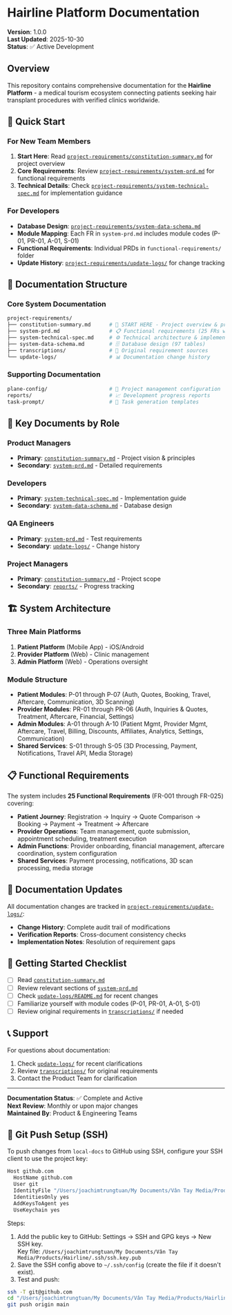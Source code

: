 # Hairline Platform Documentation

**Version**: 1.0.0  
**Last Updated**: 2025-10-30  
**Status**: ✅ Active Development

## Overview

This repository contains comprehensive documentation for the **Hairline Platform** - a medical tourism ecosystem connecting patients seeking hair transplant procedures with verified clinics worldwide.

## 🚀 Quick Start

### For New Team Members

1. **Start Here**: Read [`project-requirements/constitution-summary.md`](project-requirements/constitution-summary.md) for project overview
2. **Core Requirements**: Review [`project-requirements/system-prd.md`](project-requirements/system-prd.md) for functional requirements
3. **Technical Details**: Check [`project-requirements/system-technical-spec.md`](project-requirements/system-technical-spec.md) for implementation guidance

### For Developers

- **Database Design**: [`project-requirements/system-data-schema.md`](project-requirements/system-data-schema.md)
- **Module Mapping**: Each FR in `system-prd.md` includes module codes (P-01, PR-01, A-01, S-01)
- **Functional Requirements**: Individual PRDs in `functional-requirements/` folder
- **Update History**: [`project-requirements/update-logs/`](project-requirements/update-logs/) for change tracking

## 📁 Documentation Structure

### Core System Documentation

```sh
project-requirements/
├── constitution-summary.md      # 🎯 START HERE - Project overview & principles
├── system-prd.md                # 📋 Functional requirements (25 FRs with module mapping)
├── system-technical-spec.md     # ⚙️ Technical architecture & implementation
├── system-data-schema.md        # 🗄️ Database design (97 tables)
├── transcriptions/              # 📝 Original requirement sources
└── update-logs/                 # 📊 Documentation change history
```

### Supporting Documentation

```sh
plane-config/                    # 🔧 Project management configuration
reports/                         # 📈 Development progress reports
task-prompt/                     # 📝 Task generation templates
```

## 🎯 Key Documents by Role

### Product Managers

- **Primary**: [`constitution-summary.md`](project-requirements/constitution-summary.md) - Project vision & principles
- **Secondary**: [`system-prd.md`](project-requirements/system-prd.md) - Detailed requirements

### Developers

- **Primary**: [`system-technical-spec.md`](project-requirements/system-technical-spec.md) - Implementation guide
- **Secondary**: [`system-data-schema.md`](project-requirements/system-data-schema.md) - Database design

### QA Engineers

- **Primary**: [`system-prd.md`](project-requirements/system-prd.md) - Test requirements
- **Secondary**: [`update-logs/`](project-requirements/update-logs/) - Change history

### Project Managers

- **Primary**: [`constitution-summary.md`](project-requirements/constitution-summary.md) - Project scope
- **Secondary**: [`reports/`](reports/) - Progress tracking

## 🏗️ System Architecture

### Three Main Platforms

1. **Patient Platform** (Mobile App) - iOS/Android
2. **Provider Platform** (Web) - Clinic management
3. **Admin Platform** (Web) - Operations oversight

### Module Structure

- **Patient Modules**: P-01 through P-07 (Auth, Quotes, Booking, Travel, Aftercare, Communication, 3D Scanning)
- **Provider Modules**: PR-01 through PR-06 (Auth, Inquiries & Quotes, Treatment, Aftercare, Financial, Settings)
- **Admin Modules**: A-01 through A-10 (Patient Mgmt, Provider Mgmt, Aftercare, Travel, Billing, Discounts, Affiliates, Analytics, Settings, Communication)
- **Shared Services**: S-01 through S-05 (3D Processing, Payment, Notifications, Travel API, Media Storage)

## 📋 Functional Requirements

The system includes **25 Functional Requirements** (FR-001 through FR-025) covering:

- **Patient Journey**: Registration → Inquiry → Quote Comparison → Booking → Payment → Treatment → Aftercare
- **Provider Operations**: Team management, quote submission, appointment scheduling, treatment execution
- **Admin Functions**: Provider onboarding, financial management, aftercare coordination, system configuration
- **Shared Services**: Payment processing, notifications, 3D scan processing, media storage

## 🔄 Documentation Updates

All documentation changes are tracked in [`project-requirements/update-logs/`](project-requirements/update-logs/):

- **Change History**: Complete audit trail of modifications
- **Verification Reports**: Cross-document consistency checks
- **Implementation Notes**: Resolution of requirement gaps

## 🎯 Getting Started Checklist

- [ ] Read [`constitution-summary.md`](project-requirements/constitution-summary.md)
- [ ] Review relevant sections of [`system-prd.md`](project-requirements/system-prd.md)
- [ ] Check [`update-logs/README.md`](project-requirements/update-logs/README.md) for recent changes
- [ ] Familiarize yourself with module codes (P-01, PR-01, A-01, S-01)
- [ ] Review original requirements in [`transcriptions/`](project-requirements/transcriptions/) if needed

## 📞 Support

For questions about documentation:

1. Check [`update-logs/`](project-requirements/update-logs/) for recent clarifications
2. Review [`transcriptions/`](project-requirements/transcriptions/) for original requirements
3. Contact the Product Team for clarification

---

**Documentation Status**: ✅ Complete and Active  
**Next Review**: Monthly or upon major changes  
**Maintained By**: Product & Engineering Teams

## 🔐 Git Push Setup (SSH)

To push changes from `local-docs` to GitHub using SSH, configure your SSH client to use the project key:

```sh
Host github.com
  HostName github.com
  User git
  IdentityFile "/Users/joachimtrungtuan/My Documents/Vân Tay Media/Products/Hairline/.ssh/ssh.key"
  IdentitiesOnly yes
  AddKeysToAgent yes
  UseKeychain yes
```

Steps:

1. Add the public key to GitHub: Settings → SSH and GPG keys → New SSH key.  
   Key file: `/Users/joachimtrungtuan/My Documents/Vân Tay Media/Products/Hairline/.ssh/ssh.key.pub`
2. Save the SSH config above to `~/.ssh/config` (create the file if it doesn't exist).
3. Test and push:

```sh
ssh -T git@github.com
cd "/Users/joachimtrungtuan/My Documents/Vân Tay Media/Products/Hairline/local-docs"
git push origin main
```
